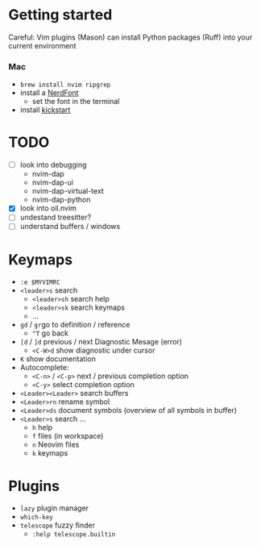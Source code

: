 # Getting started
Careful: Vim plugins (Mason) can install Python packages (Ruff) into your current environment
### Mac
- `brew install nvim ripgrep`
- install a [NerdFont](https://www.nerdfonts.com/#home)
	- set the font in the terminal
- install [kickstart](https://github.com/nvim-lua/kickstart.nvim)

# TODO
- [ ] look into debugging
	- nvim-dap
	- nvim-dap-ui
	- nvim-dap-virtual-text
	- nvim-dap-python
- [x] look into oil.nvim
- [ ] undestand treesitter?
- [ ] understand buffers / windows
# Keymaps

- `:e $MYVIMRC`
- `<leader>s` search
	- `<leader>sh` search help
	- `<leader>sk` search keymaps
	- ...
- `gd` / `gr`go to definition / reference
	- `^T` go back
- `[d` / `]d` previous / next Diagnostic Mesage (error)
	- `<C-W>d` show diagnostic under cursor
- `K` show documentation
- Autocomplete:
	- `<C-n>` / `<C-p>` next / previous completion option
	- `<C-y>` select completion option
- `<Leader><Leader>` search buffers
- `<Leader>rn` rename symbol
- `<Leader>ds` document symbols (overview of all symbols in buffer)
- `<Leader>s` search ...
	- `h` help
	- `f` files (in workspace)
	- `n` Neovim files
	- `k` keymaps

# Plugins
- `lazy` plugin manager
- `which-key`
- `telescope` fuzzy finder
	- `:help telescope.builtin`